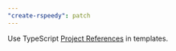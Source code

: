 ```yaml
---
"create-rspeedy": patch
---
```


Use TypeScript [Project References](https://www.typescriptlang.org/docs/handbook/project-references.html) in templates.
